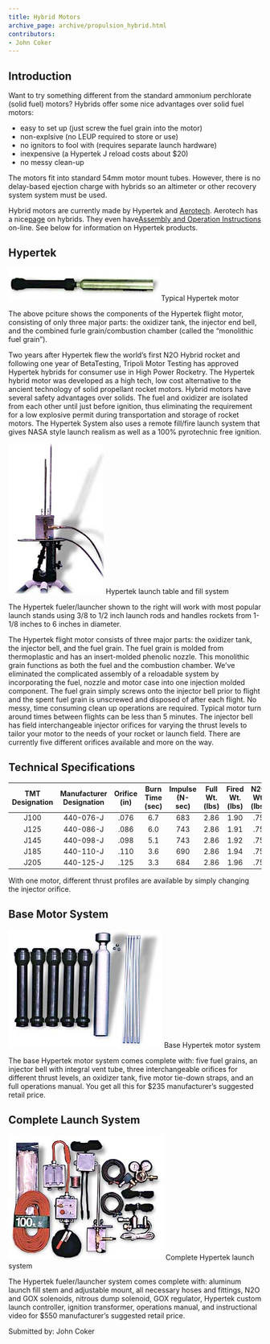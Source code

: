 ```yaml
---
title: Hybrid Motors
archive_page: archive/propulsion_hybrid.html
contributors:
- John Coker
---
```

## Introduction

Want to try something different from the standard ammonium perchlorate (solid fuel) motors? Hybrids offer some nice advantages over solid fuel motors:

- easy to set up (just screw the fuel grain into the motor)
- non-explsive (no LEUP required to store or use)
- no ignitors to fool with (requires separate launch hardware)
- inexpensive (a Hypertek J reload costs about $20)
- no messy clean-up

The motors fit into standard 54mm motor mount tubes. However, there is no delay-based ejection charge with hybrids so an altimeter or other recovery system system must be used.

Hybrid motors are currently made by Hypertek and [Aerotech](http://www.aerotech-rocketry.com/). Aerotech has a nice[page](http://www.aerotech-rocketry.com/products/motors/about_Hybrid.html) on hybrids. They even have[Assembly and Operation Instructions](http://www.aerotech-rocketry.com/products/motors/54mmInst/54mmJ280HW_inst.html) on-line. See below for information on Hypertek products.

## Hypertek

![](/images/propulsion_hypertek1.jpg)
Typical Hypertek motor

The above pciture shows the components of the Hypertek flight motor, consisting of only three major parts: the oxidizer tank, the injector end bell, and the combined furle grain/combustion chamber (called the “monolithic fuel grain”).

Two years after Hypertek flew the world’s first N2O Hybrid rocket and following one year of BetaTesting, Tripoli Motor Testing has approved Hypertek hybrids for consumer use in High Power Rocketry. The Hypertek hybrid motor was developed as a high tech, low cost alternative to the ancient technology of solid propellant rocket motors. Hybrid motors have several safety advantages over solids. The fuel and oxidizer are isolated from each other until just before ignition, thus eliminating the requirement for a low explosive permit during transportation and storage of rocket motors. The Hypertek System also uses a remote fill/fire launch system that gives NASA style launch realism as well as a 100% pyrotechnic free ignition.

![](/images/propulsion_hypertek2.jpg)
Hypertek launch table and fill system

The Hypertek fueler/launcher shown to the right will work with most popular launch stands using 3/8 to 1/2 inch launch rods and handles rockets from 1-1/8 inches to 6 inches in diameter.

The Hypertek flight motor consists of three major parts: the oxidizer tank, the injector bell, and the fuel grain. The fuel grain is molded from thermoplastic and has an insert-molded phenolic nozzle. This monolithic grain functions as both the fuel and the combustion chamber. We’ve eliminated the complicated assembly of a reloadable system by incorporating the fuel, nozzle and motor case into one injection molded component. The fuel grain simply screws onto the injector bell prior to flight and the spent fuel grain is unscrewed and disposed of after each flight. No messy, time consuming clean up operations are required. Typical motor turn around times between flights can be less than 5 minutes. The injector bell has field interchangeable injector orifices for varying the thrust levels to tailor your motor to the needs of your rocket or launch field. There are currently five different orifices available and more on the way.

## Technical Specifications

| TMT Designation | Manufacturer Designation | Orifice (in) | Burn Time (sec) | Impulse (N-sec) | Full Wt. (lbs) | Fired Wt. (lbs) | N2O Wt. (lbs) | Dia. (in) | Length (in) |
|:---------------:|:------------------------:|:------------:|:---------------:|:---------------:|:--------------:|:---------------:|:-------------:|:---------:|:-----------:|
| J100            | 440-076-J                | .076         | 6.7             | 683             | 2.86           | 1.90            | .75           | 2.125     | 24.2        |
| J125            | 440-086-J                | .086         | 6.0             | 743             | 2.86           | 1.91            | .75           | 2.125     | 24.2        |
| J145            | 440-098-J                | .098         | 5.1             | 743             | 2.86           | 1.92            | .75           | 2.125     | 24.2        |
| J185            | 440-110-J                | .110         | 3.6             | 690             | 2.86           | 1.94            | .75           | 2.125     | 24.2        |
| J205            | 440-125-J                | .125         | 3.3             | 684             | 2.86           | 1.96            | .75           | 2.125     | 24.2        |

With one motor, different thrust profiles are available by simply changing the injector orifice.

## Base Motor System

![](/images/propulsion_hypertek3.jpg)
Base Hypertek motor system

The base Hypertek motor system comes complete with: five fuel grains, an injector bell with integral vent tube, three interchangeable orifices for different thrust levels, an oxidizer tank, five motor tie-down straps, and an full operations manual. You get all this for $235 manufacturer’s suggested retail price.

## Complete Launch System

![](/images/propulsion_hypertek4.jpg)
Complete Hypertek launch system

The Hypertek fueler/launcher system comes complete with: aluminum launch fill stem and adjustable mount, all necessary hoses and fittings, N2O and GOX solenoids, nitrous dump solenoid, GOX regulator, Hypertek custom launch controller, ignition transformer, operations manual, and instructional video for $550 manufacturer’s suggested retail price.

Submitted by: John Coker

